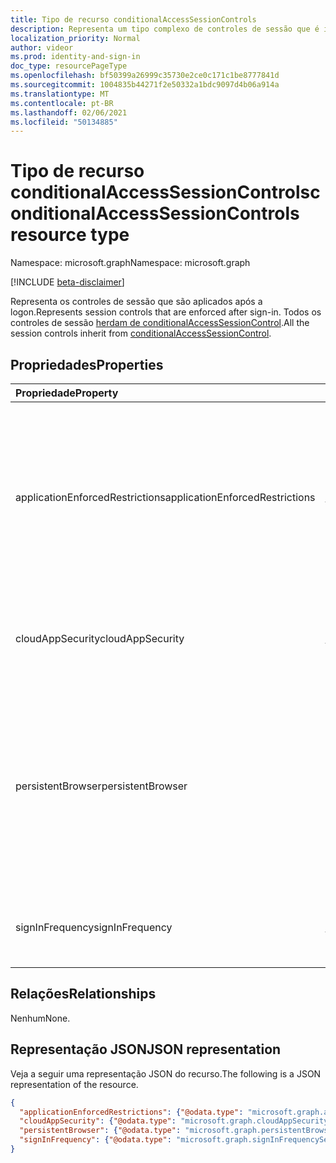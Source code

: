 ```yaml
---
title: Tipo de recurso conditionalAccessSessionControls
description: Representa um tipo complexo de controles de sessão que é imposto após a logon.
localization_priority: Normal
author: videor
ms.prod: identity-and-sign-in
doc_type: resourcePageType
ms.openlocfilehash: bf50399a26999c35730e2ce0c171c1be8777841d
ms.sourcegitcommit: 1004835b44271f2e50332a1bdc9097d4b06a914a
ms.translationtype: MT
ms.contentlocale: pt-BR
ms.lasthandoff: 02/06/2021
ms.locfileid: "50134885"
---
```

# <a name="conditionalaccesssessioncontrols-resource-type"></a><span data-ttu-id="b7958-103">Tipo de recurso conditionalAccessSessionControls</span><span class="sxs-lookup"><span data-stu-id="b7958-103">conditionalAccessSessionControls resource type</span></span>

<span data-ttu-id="b7958-104">Namespace: microsoft.graph</span><span class="sxs-lookup"><span data-stu-id="b7958-104">Namespace: microsoft.graph</span></span>

[!INCLUDE [beta-disclaimer](../../includes/beta-disclaimer.md)]

<span data-ttu-id="b7958-105">Representa os controles de sessão que são aplicados após a logon.</span><span class="sxs-lookup"><span data-stu-id="b7958-105">Represents session controls that are enforced after sign-in.</span></span>
<span data-ttu-id="b7958-106">Todos os controles de sessão [herdam de conditionalAccessSessionControl](conditionalaccesssessioncontrol.md).</span><span class="sxs-lookup"><span data-stu-id="b7958-106">All the session controls inherit from [conditionalAccessSessionControl](conditionalaccesssessioncontrol.md).</span></span>

## <a name="properties"></a><span data-ttu-id="b7958-107">Propriedades</span><span class="sxs-lookup"><span data-stu-id="b7958-107">Properties</span></span>

| <span data-ttu-id="b7958-108">Propriedade</span><span class="sxs-lookup"><span data-stu-id="b7958-108">Property</span></span>     | <span data-ttu-id="b7958-109">Tipo</span><span class="sxs-lookup"><span data-stu-id="b7958-109">Type</span></span>        | <span data-ttu-id="b7958-110">Descrição</span><span class="sxs-lookup"><span data-stu-id="b7958-110">Description</span></span> |
|:-------------|:------------|:------------|
|<span data-ttu-id="b7958-111">applicationEnforcedRestrictions</span><span class="sxs-lookup"><span data-stu-id="b7958-111">applicationEnforcedRestrictions</span></span>|[<span data-ttu-id="b7958-112">applicationEnforcedRestrictionsSessionControl</span><span class="sxs-lookup"><span data-stu-id="b7958-112">applicationEnforcedRestrictionsSessionControl</span></span>](applicationenforcedrestrictionssessioncontrol.md)| <span data-ttu-id="b7958-113">Controle de sessão para impor restrições de aplicativo.</span><span class="sxs-lookup"><span data-stu-id="b7958-113">Session control to enforce application restrictions.</span></span> <span data-ttu-id="b7958-114">Somente o Exchange Online e o SharePoint Online suportam esse controle de sessão.</span><span class="sxs-lookup"><span data-stu-id="b7958-114">Only Exchange Online and Sharepoint Online support this session control.</span></span> |
|<span data-ttu-id="b7958-115">cloudAppSecurity</span><span class="sxs-lookup"><span data-stu-id="b7958-115">cloudAppSecurity</span></span>|[<span data-ttu-id="b7958-116">cloudAppSecuritySessionControl</span><span class="sxs-lookup"><span data-stu-id="b7958-116">cloudAppSecuritySessionControl</span></span>](cloudappsecuritysessioncontrol.md)| <span data-ttu-id="b7958-117">Controle de sessão para aplicar a segurança do aplicativo na nuvem.</span><span class="sxs-lookup"><span data-stu-id="b7958-117">Session control to apply cloud app security.</span></span>|
|<span data-ttu-id="b7958-118">persistentBrowser</span><span class="sxs-lookup"><span data-stu-id="b7958-118">persistentBrowser</span></span>|[<span data-ttu-id="b7958-119">persistentBrowserSessionControl</span><span class="sxs-lookup"><span data-stu-id="b7958-119">persistentBrowserSessionControl</span></span>](persistentbrowsersessioncontrol.md)| <span data-ttu-id="b7958-120">Controle de sessão para definir se os cookies serão persistentes ou não.</span><span class="sxs-lookup"><span data-stu-id="b7958-120">Session control to define whether to persist cookies or not.</span></span> <span data-ttu-id="b7958-121">Todos os aplicativos devem ser selecionados para que esse controle de sessão funcione corretamente.</span><span class="sxs-lookup"><span data-stu-id="b7958-121">All apps should be selected for this session control to work correctly.</span></span> |
|<span data-ttu-id="b7958-122">signInFrequency</span><span class="sxs-lookup"><span data-stu-id="b7958-122">signInFrequency</span></span>|[<span data-ttu-id="b7958-123">signInFrequencySessionControl</span><span class="sxs-lookup"><span data-stu-id="b7958-123">signInFrequencySessionControl</span></span>](signinfrequencysessioncontrol.md)| <span data-ttu-id="b7958-124">Controle de sessão para impor a frequência de login.</span><span class="sxs-lookup"><span data-stu-id="b7958-124">Session control to enforce signin frequency.</span></span>|

## <a name="relationships"></a><span data-ttu-id="b7958-125">Relações</span><span class="sxs-lookup"><span data-stu-id="b7958-125">Relationships</span></span>

<span data-ttu-id="b7958-126">Nenhum</span><span class="sxs-lookup"><span data-stu-id="b7958-126">None.</span></span>

## <a name="json-representation"></a><span data-ttu-id="b7958-127">Representação JSON</span><span class="sxs-lookup"><span data-stu-id="b7958-127">JSON representation</span></span>

<span data-ttu-id="b7958-128">Veja a seguir uma representação JSON do recurso.</span><span class="sxs-lookup"><span data-stu-id="b7958-128">The following is a JSON representation of the resource.</span></span>

<!-- {
  "blockType": "resource",
  "optionalProperties": [
    "applicationEnforcedRestrictions",
    "persistentBrowser",
    "cloudAppSecurity",
    "signInFrequency"
  ],
  "@odata.type": "microsoft.graph.conditionalAccessSessionControls",
  "baseType": null
}-->

```json
{
  "applicationEnforcedRestrictions": {"@odata.type": "microsoft.graph.applicationEnforcedRestrictionsSessionControl"},
  "cloudAppSecurity": {"@odata.type": "microsoft.graph.cloudAppSecuritySessionControl"},
  "persistentBrowser": {"@odata.type": "microsoft.graph.persistentBrowserSessionControl"},
  "signInFrequency": {"@odata.type": "microsoft.graph.signInFrequencySessionControl"}
}
```

<!-- uuid: 16cd6b66-4b1a-43a1-adaf-3a886856ed98
2019-02-04 14:57:30 UTC -->
<!-- {
  "type": "#page.annotation",
  "description": "conditionalAccessSessionControls resource",
  "keywords": "",
  "section": "documentation",
  "tocPath": ""
}-->

